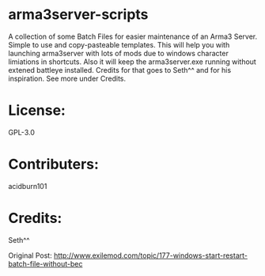 # arma3server-scripts
A collection of some Batch Files for easier maintenance of an Arma3 Server.
Simple to use and copy-pasteable templates.
This will help you with launching arma3server with lots of mods due to windows character limiations in shortcuts.
Also it will keep the arma3server.exe running without extened battleye installed. Credits for that goes to Seth^^ and for his inspiration. See more under Credits.  

# License:
GPL-3.0

# Contributers:
acidburn101

# Credits:
Seth^^

Original Post: http://www.exilemod.com/topic/177-windows-start-restart-batch-file-without-bec
